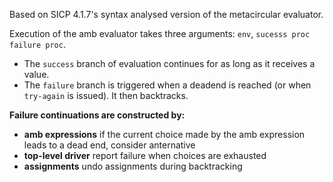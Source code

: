 Based on SICP 4.1.7's syntax analysed version of the metacircular evaluator.

Execution of the amb evaluator takes three arguments: `env`, `sucesss proc` `failure proc`.

- The `success` branch of evaluation continues for as long as it receives a value.
- The `failure` branch is triggered when a deadend is reached (or when `try-again` is issued). It then backtracks.

**Failure continuations are constructed by:**
- **amb expressions** if the current choice made by the amb expression leads to a dead end, consider anternative
- **top-level driver** report failure when choices are exhausted
- **assignments** undo assignments during backtracking
